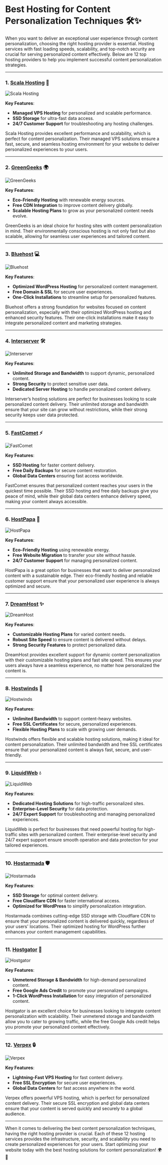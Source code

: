 # Best Hosting for Content Personalization Techniques 🛠️✨

When you want to deliver an exceptional user experience through content personalization, choosing the right hosting provider is essential. Hosting services with fast loading speeds, scalability, and top-notch security are crucial for serving personalized content effectively. Below are 12 top hosting providers to help you implement successful content personalization strategies.

---

### 1. [**Scala Hosting**](https://snipitx.com/scala-jy) 🌟

![Scala Hosting](https://i.imgur.com/uJ5JIK3.png "Scala Web Hosting")

**Key Features**:
- **Managed VPS Hosting** for personalized and scalable performance.
- **SSD Storage** for ultra-fast data access.
- **24/7 Customer Support** for troubleshooting any hosting challenges.

Scala Hosting provides excellent performance and scalability, which is perfect for content personalization. Their managed VPS solutions ensure a fast, secure, and seamless hosting environment for your website to deliver personalized experiences to your users.

---

### 2. [**GreenGeeks**](https://snipitx.com/greengeeks-jy) 🌍

![GreenGeeks](https://i.imgur.com/eEwuntu.jpg "GreenGeeks Hosting")

**Key Features**:
- **Eco-Friendly Hosting** with renewable energy sources.
- **Free CDN Integration** to improve content delivery globally.
- **Scalable Hosting Plans** to grow as your personalized content needs evolve.

GreenGeeks is an ideal choice for hosting sites with content personalization in mind. Their environmentally conscious hosting is not only fast but also scalable, allowing for seamless user experiences and tailored content.

---

### 3. [**Bluehost**](https://snipitx.com/bluehost-jy) 💻

![Bluehost](https://i.imgur.com/PasFF9E.jpeg "Bluehost Hosting")

**Key Features**:
- **Optimized WordPress Hosting** for personalized content management.
- **Free Domain & SSL** for secure user experiences.
- **One-Click Installations** to streamline setup for personalized features.

Bluehost offers a strong foundation for websites focused on content personalization, especially with their optimized WordPress hosting and enhanced security features. Their one-click installations make it easy to integrate personalized content and marketing strategies.

---

### 4. [**Interserver**](https://snipitx.com/interserver-jy) 🛠️

![Interserver](https://i.imgur.com/OM5dOEW.jpeg "Interserver Hosting")

**Key Features**:
- **Unlimited Storage and Bandwidth** to support dynamic, personalized content.
- **Strong Security** to protect sensitive user data.
- **Dedicated Server Hosting** to handle personalized content delivery.

Interserver’s hosting solutions are perfect for businesses looking to scale personalized content delivery. Their unlimited storage and bandwidth ensure that your site can grow without restrictions, while their strong security keeps user data protected.

---

### 5. [**FastComet**](https://snipitx.com/fastcomet-jy) ⚡

![FastComet](https://i.imgur.com/7qgXuWp.png "FastComet Hosting")

**Key Features**:
- **SSD Hosting** for faster content delivery.
- **Free Daily Backups** for secure content restoration.
- **Global Data Centers** ensuring fast access worldwide.

FastComet ensures that personalized content reaches your users in the quickest time possible. Their SSD hosting and free daily backups give you peace of mind, while their global data centers enhance delivery speed, making your content always accessible.

---

### 6. [**HostPapa**](https://snipitx.com/hostpapa-jy) 🌱

![HostPapa](https://i.imgur.com/ouDTkvl.jpeg "HostPapa Hosting")

**Key Features**:
- **Eco-Friendly Hosting** using renewable energy.
- **Free Website Migration** to transfer your site without hassle.
- **24/7 Customer Support** for managing personalized content.

HostPapa is a great option for businesses that want to deliver personalized content with a sustainable edge. Their eco-friendly hosting and reliable customer support ensure that your personalized user experience is always optimized and secure.

---

### 7. [**DreamHost**](https://snipitx.com/dreamhost-jy) ✨

![DreamHost](https://i.imgur.com/rXIg8ip.jpeg "Dreamhost Hosting")

**Key Features**:
- **Customizable Hosting Plans** for varied content needs.
- **Robust Site Speed** to ensure content is delivered without delays.
- **Strong Security Features** to protect personalized data.

DreamHost provides excellent support for dynamic content personalization with their customizable hosting plans and fast site speed. This ensures your users always have a seamless experience, no matter how personalized the content is.

---

### 8. [**Hostwinds**](https://snipitx.com/hostwinds-jy) 💨

![Hostwinds](https://i.imgur.com/53aSNXx.jpeg "Hostwinds Hosting")

**Key Features**:
- **Unlimited Bandwidth** to support content-heavy websites.
- **Free SSL Certificates** for secure, personalized experiences.
- **Flexible Hosting Plans** to scale with growing user demands.

Hostwinds offers flexible and scalable hosting solutions, making it ideal for content personalization. Their unlimited bandwidth and free SSL certificates ensure that your personalized content is always fast, secure, and user-friendly.

---

### 9. [**LiquidWeb**](https://snipitx.com/liquidweb-jy) 💧

![LiquidWeb](https://i.imgur.com/4IvT9SC.jpeg "Liquidweb Hosting")

**Key Features**:
- **Dedicated Hosting Solutions** for high-traffic personalized sites.
- **Enterprise-Level Security** for data protection.
- **24/7 Expert Support** for troubleshooting and managing personalized experiences.

LiquidWeb is perfect for businesses that need powerful hosting for high-traffic sites with personalized content. Their enterprise-level security and 24/7 expert support ensure smooth operation and data protection for your tailored experiences.

---

### 10. [**Hostarmada**](https://snipitx.com/hostarmada-jy) 🛡️

![Hostarmada](https://i.imgur.com/KFbdf3o.jpeg "Hostarmada Hosting")

**Key Features**:
- **SSD Storage** for optimal content delivery.
- **Free Cloudflare CDN** for faster international access.
- **Optimized for WordPress** to simplify personalization integration.

Hostarmada combines cutting-edge SSD storage with Cloudflare CDN to ensure that your personalized content is delivered quickly, regardless of your users' locations. Their optimized hosting for WordPress further enhances your content management capabilities.

---

### 11. [**Hostgator**](https://snipitx.com/hostgator-jy) 🐊

![Hostgator](https://i.imgur.com/BcVkH57.jpeg "Hostgator Hosting")

**Key Features**:
- **Unmetered Storage & Bandwidth** for high-demand personalized content.
- **Free Google Ads Credit** to promote your personalized campaigns.
- **1-Click WordPress Installation** for easy integration of personalized content.

Hostgator is an excellent choice for businesses looking to integrate content personalization with scalability. Their unmetered storage and bandwidth allow you to cater to growing traffic, while the free Google Ads credit helps you promote your personalized content effectively.

---

### 12. [**Verpex**](https://snipitx.com/verpex-jy) 🔒

![Verpex](https://i.imgur.com/6x5LhiS.jpeg "Verpex Hosting")

**Key Features**:
- **Lightning-Fast VPS Hosting** for fast content delivery.
- **Free SSL Encryption** for secure user experiences.
- **Global Data Centers** for fast access anywhere in the world.

Verpex offers powerful VPS hosting, which is perfect for personalized content delivery. Their secure SSL encryption and global data centers ensure that your content is served quickly and securely to a global audience.

---

When it comes to delivering the best content personalization techniques, having the right hosting provider is crucial. Each of these 12 hosting services provides the infrastructure, security, and scalability you need to create personalized experiences for your users. Start optimizing your website today with the best hosting solutions for content personalization! 🌍🚀
